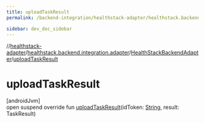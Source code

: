 ```yaml
---
title: uploadTaskResult
permalink: /backend-integration/healthstack-adapter/healthstack.backend.integration.adapter/-health-stack-backend-adapter/upload-task-result.html

sidebar: dev_doc_sidebar
---
```

//[healthstack-adapter](../../../index.html)/[healthstack.backend.integration.adapter](../index.html)/[HealthStackBackendAdapter](index.html)/[uploadTaskResult](upload-task-result.html)



# uploadTaskResult



[androidJvm]\
open suspend override fun [uploadTaskResult](upload-task-result.html)(idToken: [String](https://kotlinlang.org/api/latest/jvm/stdlib/kotlin/-string/index.html), result: TaskResult)




